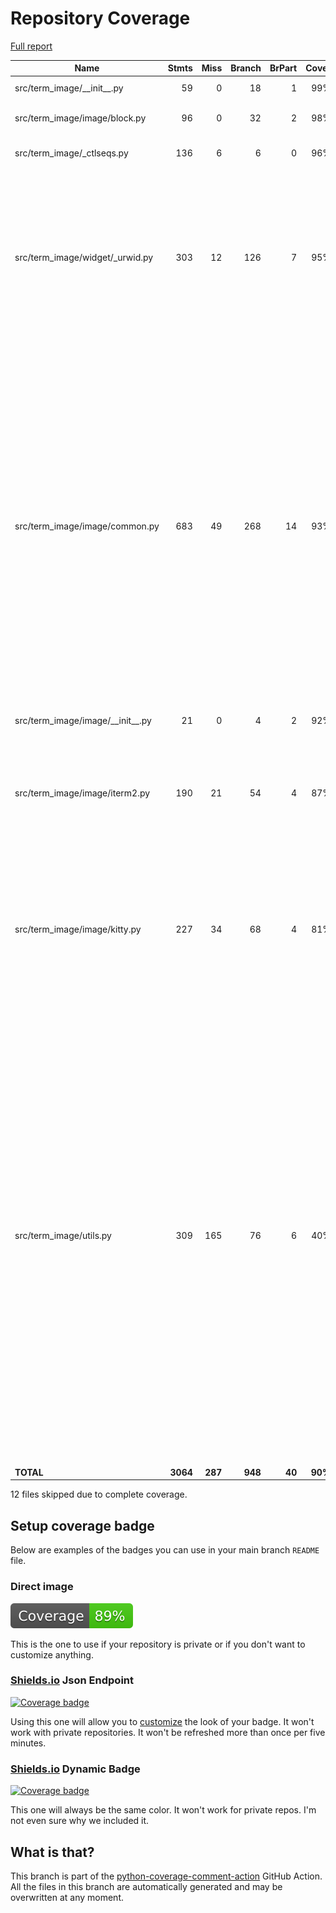 # Repository Coverage

[Full report](https://htmlpreview.github.io/?https://github.com/kkpan11/term-image/blob/python-coverage-comment-action-data/htmlcov/index.html)

| Name                                  |    Stmts |     Miss |   Branch |   BrPart |   Cover |   Missing |
|-------------------------------------- | -------: | -------: | -------: | -------: | ------: | --------: |
| src/term\_image/\_\_init\_\_.py       |       59 |        0 |       18 |        1 |     99% |  189->192 |
| src/term\_image/image/block.py        |       96 |        0 |       32 |        2 |     98% |30->37, 116->119 |
| src/term\_image/\_ctlseqs.py          |      136 |        6 |        6 |        0 |     96% |245, 268-273 |
| src/term\_image/widget/\_urwid.py     |      303 |       12 |      126 |        7 |     95% |193, 274-277, 353->359, 374->380, 543, 583->586, 599, 622, 628-629, 656-657 |
| src/term\_image/image/common.py       |      683 |       49 |      268 |       14 |     93% |540, 622-623, 729->739, 734->739, 770, 783-785, 940, 997, 1225, 1229, 1290, 1306, 1323-1359, 1477-1478, 1818->1825, 1890-1893, 1946, 2059-2063, 2163->2165, 2193->2177, 2197->exit, 2203 |
| src/term\_image/image/\_\_init\_\_.py |       21 |        0 |        4 |        2 |     92% |48->51, 49->48 |
| src/term\_image/image/iterm2.py       |      190 |       21 |       54 |        4 |     87% |106-107, 472, 474, 491-502, 530-547, 561, 715->718 |
| src/term\_image/image/kitty.py        |      227 |       34 |       68 |        4 |     81% |299-333, 367-370, 373-377, 396, 450->453, 518->exit, 524-527, 623 |
| src/term\_image/utils.py              |      309 |      165 |       76 |        6 |     40% |51-52, 93, 143, 148->152, 179-184, 187-188, 236->249, 271-293, 307, 310, 333, 366-370, 394, 413-476, 508-527, 542-561, 579-587, 620-631, 678-720, 734, 745-749, 762-794, 801-807, 820->exit, 828, 847-856 |
|                             **TOTAL** | **3064** |  **287** |  **948** |   **40** | **90%** |           |

12 files skipped due to complete coverage.


## Setup coverage badge

Below are examples of the badges you can use in your main branch `README` file.

### Direct image

[![Coverage badge](https://raw.githubusercontent.com/kkpan11/term-image/python-coverage-comment-action-data/badge.svg)](https://htmlpreview.github.io/?https://github.com/kkpan11/term-image/blob/python-coverage-comment-action-data/htmlcov/index.html)

This is the one to use if your repository is private or if you don't want to customize anything.

### [Shields.io](https://shields.io) Json Endpoint

[![Coverage badge](https://img.shields.io/endpoint?url=https://raw.githubusercontent.com/kkpan11/term-image/python-coverage-comment-action-data/endpoint.json)](https://htmlpreview.github.io/?https://github.com/kkpan11/term-image/blob/python-coverage-comment-action-data/htmlcov/index.html)

Using this one will allow you to [customize](https://shields.io/endpoint) the look of your badge.
It won't work with private repositories. It won't be refreshed more than once per five minutes.

### [Shields.io](https://shields.io) Dynamic Badge

[![Coverage badge](https://img.shields.io/badge/dynamic/json?color=brightgreen&label=coverage&query=%24.message&url=https%3A%2F%2Fraw.githubusercontent.com%2Fkkpan11%2Fterm-image%2Fpython-coverage-comment-action-data%2Fendpoint.json)](https://htmlpreview.github.io/?https://github.com/kkpan11/term-image/blob/python-coverage-comment-action-data/htmlcov/index.html)

This one will always be the same color. It won't work for private repos. I'm not even sure why we included it.

## What is that?

This branch is part of the
[python-coverage-comment-action](https://github.com/marketplace/actions/python-coverage-comment)
GitHub Action. All the files in this branch are automatically generated and may be
overwritten at any moment.
